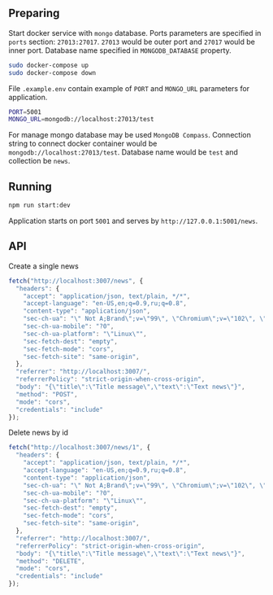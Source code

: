## Preparing

Start docker service with `mongo` database. Ports parameters are specified in `ports` section: `27013:27017`. `27013` would be outer port and `27017` would be inner port. Database name specified in `MONGODB_DATABASE` property.
```bash
sudo docker-compose up
sudo docker-compose down
```

File `.example.env` contain example of `PORT` and `MONGO_URL` parameters for application.

```bash
PORT=5001
MONGO_URL=mongodb://localhost:27013/test
```

For manage mongo database may be used `MongoDB Compass`. Connection string to connect docker container would be `mongodb://localhost:27013/test`. Database name would be `test` and collection be `news`.

## Running

```bash
npm run start:dev
```

Application starts on port `5001` and serves by `http://127.0.0.1:5001/news`.

## API

Create a single news

```javascript
fetch("http://localhost:3007/news", {
  "headers": {
    "accept": "application/json, text/plain, */*",
    "accept-language": "en-US,en;q=0.9,ru;q=0.8",
    "content-type": "application/json",
    "sec-ch-ua": "\" Not A;Brand\";v=\"99\", \"Chromium\";v=\"102\", \"Google Chrome\";v=\"102\"",
    "sec-ch-ua-mobile": "?0",
    "sec-ch-ua-platform": "\"Linux\"",
    "sec-fetch-dest": "empty",
    "sec-fetch-mode": "cors",
    "sec-fetch-site": "same-origin",
  },
  "referrer": "http://localhost:3007/",
  "referrerPolicy": "strict-origin-when-cross-origin",
  "body": "{\"title\":\"Title message\",\"text\":\"Text news\"}",
  "method": "POST",
  "mode": "cors",
  "credentials": "include"
});
```

Delete news by id

```javascript
fetch("http://localhost:3007/news/1", {
  "headers": {
    "accept": "application/json, text/plain, */*",
    "accept-language": "en-US,en;q=0.9,ru;q=0.8",
    "content-type": "application/json",
    "sec-ch-ua": "\" Not A;Brand\";v=\"99\", \"Chromium\";v=\"102\", \"Google Chrome\";v=\"102\"",
    "sec-ch-ua-mobile": "?0",
    "sec-ch-ua-platform": "\"Linux\"",
    "sec-fetch-dest": "empty",
    "sec-fetch-mode": "cors",
    "sec-fetch-site": "same-origin",
  },
  "referrer": "http://localhost:3007/",
  "referrerPolicy": "strict-origin-when-cross-origin",
  "body": "{\"title\":\"Title message\",\"text\":\"Text news\"}",
  "method": "DELETE",
  "mode": "cors",
  "credentials": "include"
});
```

